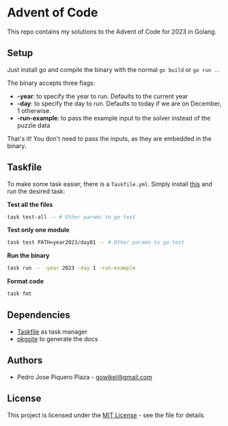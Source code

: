# Advent of Code

This repo contains my solutions to the Advent of Code for 2023 in Golang.

## Setup

Just install go and compile the binary with the normal `go build` or `go run .`.

The binary accepts three flags:

- **-year**: to specify the year to run. Defaults to the current year
- **-day**: to specify the day to run. Defaults to today if we are on December, 1 otherwise.
- **-run-example**: to pass the example input to the solver instead of the puzzle data

That's it! You don't need to pass the inputs, as they are embedded in the binary.

## Taskfile

To make some task easier, there is a `Taskfile.yml`. Simply install [this](https://taskfile.dev/)
and run the desired task:

**Test all the files**

```bash
task test-all -- # Other params to go test
```

**Test only one module**

```bash
task test PATH=year2023/day01 -- # Other params to go test
```

**Run the binary**

```bash
task run -- -year 2023 -day 1 -run-example
```

**Format code**

```bash
task fmt
```

## Dependencies

- [Taskfile](https://taskfile.dev/) as task manager
- [pkgsite](https://github.com/golang/pkgsite) to generate the docs

## Authors

- Pedro Jose Piquero Plaza - gowikel@gmail.com

## License

This project is licensed under the [MIT License](LICENSE.md) - see the file for details